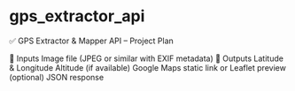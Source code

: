 # gps_extractor_api

✅ GPS Extractor & Mapper API – Project Plan

🔹 Inputs
Image file (JPEG or similar with EXIF metadata)
🔹 Outputs
Latitude & Longitude
Altitude (if available)
Google Maps static link or Leaflet preview (optional)
JSON response